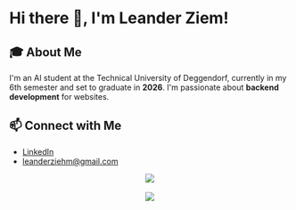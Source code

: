 # Hi there 👋, I'm Leander Ziem!

## 🎓 About Me
I'm an AI student at the Technical University of Deggendorf, currently in my 6th semester and set to graduate in **2026**. I'm passionate about **backend development** for websites.
## 📫 Connect with Me
- [LinkedIn](https://www.linkedin.com/in/leanderziehm/)
- leanderziehm@gmail.com

<div style="display: flex; flex-direction: column; align-items: center;">


  <img src="https://github-readme-stats.vercel.app/api/top-langs/?username=leanderziehm&theme=tokyonight" />
  <br>
  <img src="https://image.leanderziehm.com/">
  <!--
  Currently working on:
1. https://quick-text-tools-web-leander.vercel.app/
2. Audiobook piline, download, process, ai voice
3. Fileserver
4. Contact Form Email
-->
</div>


